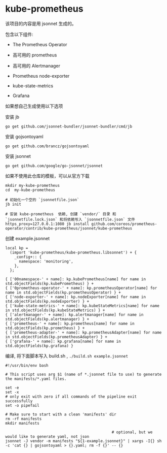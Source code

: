 # kube-prometheus

该项目的内容是用 jsonnet 生成的。

包含以下组件:

- The Prometheus Operator

- 高可用的 prometheus

- 高可用的 Alertmanager

- Prometheus node-exporter

- kube-state-metrics

- Grafana

如果想自己生成使用以下选项


安装 jb

```
go get github.com/jsonnet-bundler/jsonnet-bundler/cmd/jb
```

安装 gojsontoyaml

```
go get github.com/brancz/gojsontoyaml
```

安装 jsonnet

```
go get github.com/google/go-jsonnet/jsonnet
```

如果不使用此仓库的模板，可以从官方下载

```
mkdir my-kube-prometheus
cd  my-kube-prometheus

# 初始化一个空的 `jsonnetfile.json`
jb init  

# 安装 kube-prometheus  依赖, 创建 `vendor/` 目录 和  `jsonnetfile.lock.json` 和将依赖写入 `jsonnetfile.json` 文件
https_proxy=127.0.0.1:1080 jb install github.com/coreos/prometheus-operator/contrib/kube-prometheus/jsonnet/kube-prometheus
```


创建 example.jsonnet

```
local kp =
  (import 'kube-prometheus/kube-prometheus.libsonnet') + {
    _config+:: {
      namespace: 'monitoring',
    },
  };

{ ['00namespace-' + name]: kp.kubePrometheus[name] for name in std.objectFields(kp.kubePrometheus) } +
{ ['0prometheus-operator-' + name]: kp.prometheusOperator[name] for name in std.objectFields(kp.prometheusOperator) } +
{ ['node-exporter-' + name]: kp.nodeExporter[name] for name in std.objectFields(kp.nodeExporter) } +
{ ['kube-state-metrics-' + name]: kp.kubeStateMetrics[name] for name in std.objectFields(kp.kubeStateMetrics) } +
{ ['alertmanager-' + name]: kp.alertmanager[name] for name in std.objectFields(kp.alertmanager) } +
{ ['prometheus-' + name]: kp.prometheus[name] for name in std.objectFields(kp.prometheus) } +
{ ['prometheus-adapter-' + name]: kp.prometheusAdapter[name] for name in std.objectFields(kp.prometheusAdapter) } +
{ ['grafana-' + name]: kp.grafana[name] for name in std.objectFields(kp.grafana) }
```

编译, 将下面脚本写入 build.sh , `./build.sh example.jsonnet`

```
#!/usr/bin/env bash

# This script uses arg $1 (name of *.jsonnet file to use) to generate the manifests/*.yaml files.

set -e
set -x
# only exit with zero if all commands of the pipeline exit successfully
set -o pipefail

# Make sure to start with a clean 'manifests' dir
rm -rf manifests
mkdir manifests

                                               # optional, but we would like to generate yaml, not json
jsonnet -J vendor -m manifests "${1-example.jsonnet}" | xargs -I{} sh -c 'cat {} | gojsontoyaml > {}.yaml; rm -f {}' -- {}
```


